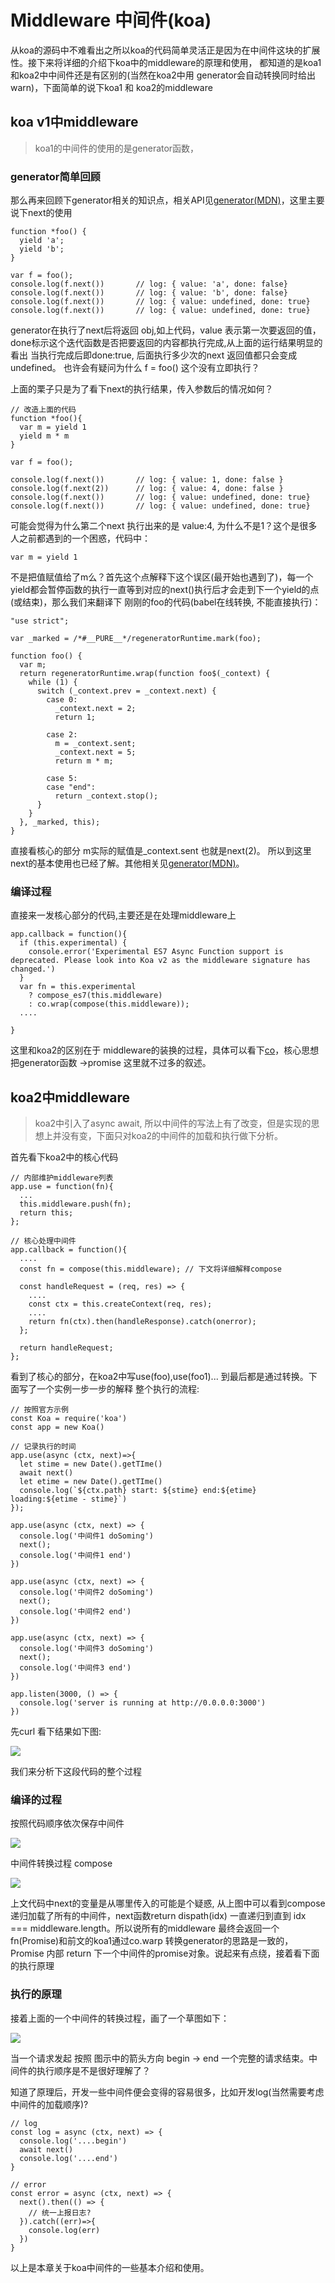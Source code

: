 # Middleware 中间件(koa)

从koa的源码中不难看出之所以koa的代码简单灵活正是因为在中间件这块的扩展性。接下来将详细的介绍下koa中的middleware的原理和使用，
都知道的是koa1和koa2中中间件还是有区别的(当然在koa2中用 generator会自动转换同时给出warn)，下面简单的说下koa1 和 koa2的middleware


## koa v1中middleware

> koa1的中间件的使用的是generator函数，

### generator简单回顾

那么再来回顾下generator相关的知识点，相关API见[generator(MDN)](hhttps://developer.mozilla.org/en-US/docs/Web/JavaScript/Reference/Global_Objects/Generator)，这里主要说下next的使用

```
function *foo() {
  yield 'a';
  yield 'b';
}

var f = foo();
console.log(f.next())       // log: { value: 'a', done: false}
console.log(f.next())       // log: { value: 'b', done: false}
console.log(f.next())       // log: { value: undefined, done: true}
console.log(f.next())       // log: { value: undefined, done: true}
```

generator在执行了next后将返回 obj,如上代码，value 表示第一次要返回的值，done标示这个迭代函数是否把要返回的内容都执行完成,从上面的运行结果明显的看出 当执行完成后即done:true, 后面执行多少次的next 返回值都只会变成undefined。 也许会有疑问为什么 f = foo() 这个没有立即执行？

上面的栗子只是为了看下next的执行结果，传入参数后的情况如何？

```
// 改造上面的代码
function *foo(){
  var m = yield 1
  yield m * m
}

var f = foo();

console.log(f.next())       // log: { value: 1, done: false }
console.log(f.next(2))      // log: { value: 4, done: false }
console.log(f.next())       // log: { value: undefined, done: true}
console.log(f.next())       // log: { value: undefined, done: true}
```

可能会觉得为什么第二个next 执行出来的是 value:4, 为什么不是1？这个是很多人之前都遇到的一个困惑，代码中：

```
var m = yield 1
```

不是把值赋值给了m么？首先这个点解释下这个误区(最开始也遇到了)，每一个yield都会暂停函数的执行一直等到对应的next()执行后才会走到下一个yield的点(或结束)，那么我们来翻译下 刚刚的foo的代码(babel在线转换, 不能直接执行)：

```
"use strict";

var _marked = /*#__PURE__*/regeneratorRuntime.mark(foo);

function foo() {
  var m;
  return regeneratorRuntime.wrap(function foo$(_context) {
    while (1) {
      switch (_context.prev = _context.next) {
        case 0:
          _context.next = 2;
          return 1;

        case 2:
          m = _context.sent;
          _context.next = 5;
          return m * m;

        case 5:
        case "end":
          return _context.stop();
      }
    }
  }, _marked, this);
}
```

直接看核心的部分 m实际的赋值是_context.sent 也就是next(2)。 所以到这里 next的基本使用也已经了解。其他相关见[generator(MDN)](hhttps://developer.mozilla.org/en-US/docs/Web/JavaScript/Reference/Global_Objects/Generator)。

### 编译过程

直接来一发核心部分的代码,主要还是在处理middleware上

```
app.callback = function(){
  if (this.experimental) {
    console.error('Experimental ES7 Async Function support is deprecated. Please look into Koa v2 as the middleware signature has changed.')
  }
  var fn = this.experimental
    ? compose_es7(this.middleware)
    : co.wrap(compose(this.middleware));
  ....

}
```

这里和koa2的区别在于 middleware的装换的过程，具体可以看下[co](https://github.com/tj/co)，核心思想把generator函数 ->promise 这里就不过多的叙述。

## koa2中middleware

> koa2中引入了async await, 所以中间件的写法上有了改变，但是实现的思想上并没有变，下面只对koa2的中间件的加载和执行做下分析。

首先看下koa2中的核心代码

```
// 内部维护middleware列表
app.use = function(fn){
  ...
  this.middleware.push(fn);
  return this;
};

// 核心处理中间件
app.callback = function(){
  ....
  const fn = compose(this.middleware); // 下文将详细解释compose

  const handleRequest = (req, res) => {
    ....
    const ctx = this.createContext(req, res);
    ....
    return fn(ctx).then(handleResponse).catch(onerror);
  };

  return handleRequest;
};
```

看到了核心的部分，在koa2中写use(foo),use(foo1)... 到最后都是通过转换。下面写了一个实例一步一步的解释 整个执行的流程:

```
// 按照官方示例
const Koa = require('koa')
const app = new Koa()

// 记录执行的时间
app.use(async (ctx, next)=>{
  let stime = new Date().getTIme()
  await next()
  let etime = new Date().getTIme()
  console.log(`${ctx.path} start: ${stime} end:${etime} loading:${etime - stime}`)
});

app.use(async (ctx, next) => {
  console.log('中间件1 doSoming')
  next();
  console.log('中间件1 end')
})

app.use(async (ctx, next) => {
  console.log('中间件2 doSoming')
  next();
  console.log('中间件2 end')
})

app.use(async (ctx, next) => {
  console.log('中间件3 doSoming')
  next();
  console.log('中间件3 end')
})

app.listen(3000, () => {
  console.log('server is running at http://0.0.0.0:3000')
})

```

先curl 看下结果如下图:

<img src="https://n1image.hjfile.cn/res7/2017/08/30/89212325e2fcbcafb85354cb489e8c06.png">

我们来分析下这段代码的整个过程

### 编译的过程

按照代码顺序依次保存中间件

<img src="https://n1image.hjfile.cn/res7/2017/08/30/6b652e8f8c6884d3a46171940d72104e.png">

中间件转换过程 compose

<img src="https://n1image.hjfile.cn/res7/2017/08/30/3360d24043052de921aff72d5f1bcec1.png">

上文代码中next的变量是从哪里传入的可能是个疑惑, 从上图中可以看到compose递归加载了所有的中间件，next函数return dispath(idx)
一直递归到直到 idx === middleware.length。所以说所有的middleware 最终会返回一个fn(Promise)和前文的koa1通过co.warp 转换generator的思路是一致的，Promise 内部 return 下一个中间件的promise对象。说起来有点绕，接着看下面的执行原理

### 执行的原理

接着上面的一个中间件的转换过程，画了一个草图如下：

<img src="https://n1image.hjfile.cn/res7/2017/08/30/48b95711aa018e95f5269c42a947580a.png">

当一个请求发起 按照 图示中的箭头方向 begin -> end 一个完整的请求结束。中间件的执行顺序是不是很好理解了？

知道了原理后，开发一些中间件便会变得的容易很多，比如开发log(当然需要考虑中间件的加载顺序)?

```
// log
const log = async (ctx, next) => {
  console.log('....begin')
  await next()
  console.log('....end')
}

// error
const error = async (ctx, next) => {
  next().then(() => {
    // 统一上报日志?
  }).catch((err)=>{
    console.log(err)
  })
}
```

以上是本章关于koa中间件的一些基本介绍和使用。






















